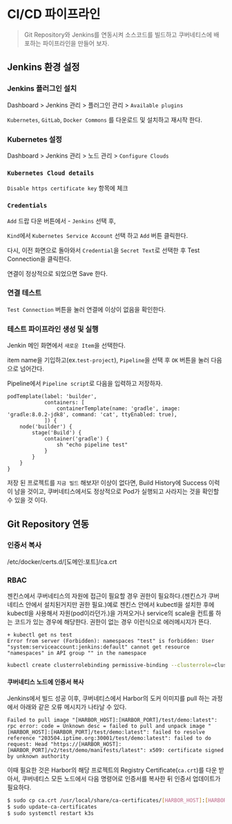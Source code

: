 # CI/CD 파이프라인

> Git Repository와 Jenkins를 연동시켜 소스코드를 빌드하고 쿠버네티스에 배포하는 파이프라인을 만들어 보자.

## Jenkins 환경 설정

### Jenkins 플러그인 설치

Dashboard > Jenkins 관리 > 플러그인 관리 > `Available plugins`

`Kubernetes`, `GitLab`, `Docker Commons` 를 다운로드 및 설치하고 재시작 한다.

### Kubernetes 설정

Dashboard > Jenkins 관리 > 노드 관리 > `Configure Clouds`

### `Kubernetes Cloud details`

`Disable https certificate key` 항목에 체크

### `Credentials`

`Add` 드랍 다운 버튼에서 - `Jenkins` 선택 후, 

`Kind`에서 `Kubernetes Service Account` 선택 하고 `Add` 버튼 클릭한다.

다시, 이전 화면으로 돌아와서 `Credential`을 `Secret Text`로 선택한 후 Test Connection을 클릭한다.

연결이 정상적으로 되었으면 Save 한다.

### 연결 테스트

`Test Connection` 버튼을 눌러 연결에 이상이 없음을 확인한다.

### 테스트 파이프라인 생성 및 실행

Jenkin 메인 화면에서 `새로운 Item`을 선택한다.

item name을 기입하고(ex.`test-project`), `Pipeline`을 선택 후 `OK` 버튼을 눌러 다음으로 넘어간다.

Pipeline에서 `Pipeline script`로 다음을 입력하고 저장하자.

```
podTemplate(label: 'builder',
            containers: [
                containerTemplate(name: 'gradle', image: 'gradle:8.0.2-jdk8', command: 'cat', ttyEnabled: true),
            ]) {
    node('builder') {
        stage('Build') {
            container('gradle') {
                sh "echo pipeline test"
            }
        }
    }
}
```

저장 된 프로젝트를 `지금 빌드` 해보자!
이상이 없다면, Build History에 Success 이럭이 남을 것이고, 쿠버네티스에서도 정상적으로 Pod가 실행되고 사라지는 것을 확인할 수 있을 것 이다.


## Git Repository 연동


### 인증서 복사
/etc/docker/certs.d/[도메인:포트]/ca.crt



### RBAC

젠킨스에서 쿠버네티스의 자원에 접근이 필요할 경우 권한이 필요하다.(젠킨스가 쿠버네티스 안에서 설치된거지만 권한 필요.)예로 젠킨스 안에서 kubectl을 설치한 후에 kubectl을 사용해서 자원(pod이라던가.)을 가져오거나 service의 scale을 컨트롤 하는 코드가 있는 경우에 해당한다. 
권한이 없는 경우 이런식으로 에러메시지가 뜬다. 

```
+ kubectl get ns test
Error from server (Forbidden): namespaces "test" is forbidden: User "system:serviceaccount:jenkins:default" cannot get resource "namespaces" in API group "" in the namespace 
```

```sh
kubectl create clusterrolebinding permissive-binding --clusterrole=cluster-admin --user=admin --user=kubelet --group=system:serviceaccounts:jenkins
```



#### 쿠버네티스 노드에 인증서 복사

Jenkins에서 빌드 성공 이후, 쿠버네티스에서 Harbor의 도커 이미지를 pull 하는 과정에서 아래와 같은 오류 메시지가 나타날 수 있다.

```
Failed to pull image "[HARBOR_HOST]:[HARBOR_PORT]/test/demo:latest": rpc error: code = Unknown desc = failed to pull and unpack image "[HARBOR_HOST]:[HARBOR_PORT]/test/demo:latest": failed to resolve reference "203504.iptime.org:30001/test/demo:latest": failed to do request: Head "https://[HARBOR_HOST]:[HARBOR_PORT]/v2/test/demo/manifests/latest": x509: certificate signed by unknown authority
```

이때 필요한 것은 Harbor의 해당 프로젝트의 Registry Certificate(`ca.crt`)를 다운 받아서, 쿠버네티스 모든 노드에서 다음 명령어로 인증서를 복사한 뒤 인증서 업데이트가 필요하다.

```sh
$ sudo cp ca.crt /usr/local/share/ca-certificates/[HARBOR_HOST]:[HARBOR_PORT]
$ sudo update-ca-certificates
$ sudo systemctl restart k3s
```

